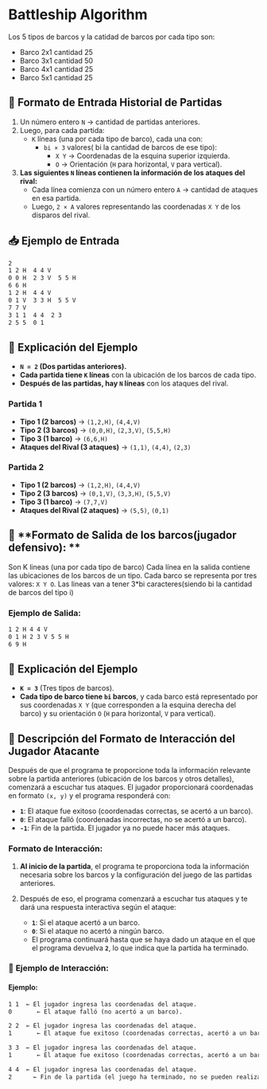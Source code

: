 # Battleship Algorithm

Los 5 tipos de barcos y la catidad de barcos por cada tipo son:
- Barco 2x1 cantidad 25
- Barco 3x1 cantidad 50
- Barco 4x1 cantidad 25
- Barco 5x1 cantidad 25

## 📌 Formato de Entrada Historial de Partidas
1. Un número entero `N` → cantidad de partidas anteriores.
2. Luego, para cada partida:
   - `K` líneas (una por cada tipo de barco), cada una con:
     - `bi × 3` valores( bi la cantidad de barcos de ese tipo):
       - `X Y` → Coordenadas de la esquina superior izquierda.
       - `O` → Orientación (`H` para horizontal, `V` para vertical).
3. **Las siguientes `N` líneas contienen la información de los ataques del rival:**  
   - Cada línea comienza con un número entero `A` → cantidad de ataques en esa partida.  
   - Luego, `2 × A` valores representando las coordenadas `X Y` de los disparos del rival.  

## 📥 Ejemplo de Entrada
```txt
2
1 2 H  4 4 V
0 0 H  2 3 V  5 5 H
6 6 H
1 2 H  4 4 V
0 1 V  3 3 H  5 5 V
7 7 V
3 1 1  4 4  2 3
2 5 5  0 1
````
## 📄 Explicación del Ejemplo

- **`N = 2` (Dos partidas anteriores).**  
- **Cada partida tiene `K` líneas** con la ubicación de los barcos de cada tipo.  
- **Después de las partidas, hay `N` líneas** con los ataques del rival.  

### **Partida 1**  
- **Tipo 1 (2 barcos)** → `(1,2,H)`, `(4,4,V)`  
- **Tipo 2 (3 barcos)** → `(0,0,H)`, `(2,3,V)`, `(5,5,H)`  
- **Tipo 3 (1 barco)** → `(6,6,H)`  
- **Ataques del Rival (3 ataques)** → `(1,1)`, `(4,4)`, `(2,3)`  

### **Partida 2**  
- **Tipo 1 (2 barcos)** → `(1,2,H)`, `(4,4,V)`  
- **Tipo 2 (3 barcos)** → `(0,1,V)`, `(3,3,H)`, `(5,5,V)`  
- **Tipo 3 (1 barco)** → `(7,7,V)`  
- **Ataques del Rival (2 ataques)** → `(5,5)`, `(0,1)` 

## 📌 **Formato de Salida de los barcos(jugador defensivo): **
Son K lineas (una por cada tipo de barco)
Cada línea en la salida contiene las ubicaciones de los barcos de un tipo. Cada barco se representa por tres valores: `X Y O`.
Las lineas van a tener 3*bi caracteres(siendo bi la cantidad de barcos del tipo i)

### **Ejemplo de Salida:**

```txt
1 2 H 4 4 V
0 1 H 2 3 V 5 5 H
6 9 H
```
## 📄 Explicación del Ejemplo

- **`K = 3`** (Tres tipos de barcos).  
- **Cada tipo de barco tiene `bi` barcos**, y cada barco está representado por sus coordenadas `X Y` (que corresponden a la esquina derecha del barco) y su orientación `O` (`H` para horizontal, `V` para vertical).

## 📌 Descripción del Formato de Interacción del Jugador Atacante

Después de que el programa te proporcione toda la información relevante sobre la partida anteriores (ubicación de los barcos y otros detalles), comenzará a escuchar tus ataques. El jugador proporcionará coordenadas en formato `(x, y)` y el programa responderá con:

- **`1`**: El ataque fue exitoso (coordenadas correctas, se acertó a un barco).
- **`0`**: El ataque falló (coordenadas incorrectas, no se acertó a un barco).
- **`-1`**: Fin de la partida. El jugador ya no puede hacer más ataques.

### **Formato de Interacción:**

1. **Al inicio de la partida**, el programa te proporciona toda la información necesaria sobre los barcos y la configuración del juego de las partidas anteriores.
   
2. Después de eso, el programa comenzará a escuchar tus ataques y te dará una respuesta interactiva según el ataque:

   - **`1`**: Si el ataque acertó a un barco.
   - **`0`**: Si el ataque no acertó a ningún barco.
   - El programa continuará hasta que se haya dado un ataque en el que el programa devuelva **`2`**, lo que indica que la partida ha terminado.

### 📄 **Ejemplo de Interacción:**

#### **Ejemplo:**

```txt
1 1  ← El jugador ingresa las coordenadas del ataque.
0       ← El ataque falló (no acertó a un barco).

2 2  ← El jugador ingresa las coordenadas del ataque.
1       ← El ataque fue exitoso (coordenadas correctas, acertó a un barco).

3 3  ← El jugador ingresa las coordenadas del ataque.
1       ← El ataque fue exitoso (coordenadas correctas, acertó a un barco).

4 4  ← El jugador ingresa las coordenadas del ataque.
2      ← Fin de la partida (el juego ha terminado, no se pueden realizar más ataques).
```


